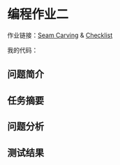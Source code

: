 # 编程作业二

作业链接：[Seam Carving](http://coursera.cs.princeton.edu/algs4/assignments/seam.html) & [Checklist](http://coursera.cs.princeton.edu/algs4/checklists/seam.html)

我的代码：

## 问题简介

## 任务摘要

## 问题分析

## 测试结果
